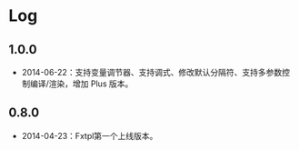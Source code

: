 Log
===
## 1.0.0
- 2014-06-22：支持变量调节器、支持调式、修改默认分隔符、支持多参数控制编译/渲染，增加 Plus 版本。

## 0.8.0
- 2014-04-23：Fxtpl第一个上线版本。

